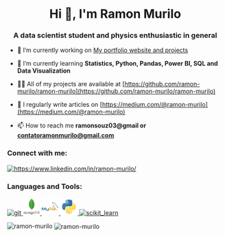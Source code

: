 <h1 align="center">Hi 👋, I'm Ramon Murilo</h1>
<h3 align="center">A data scientist student and physics enthusiastic in general</h3>

- 🔭 I’m currently working on [My portfolio website and projects]([ramonmurilo.github.io](https://ramon-murilo.github.io/))

- 🌱 I’m currently learning **Statistics, Python, Pandas, Power BI, SQL and Data Visualization**

- 👨‍💻 All of my projects are available at [https://github.com/ramon-murilo/ramon-murilo](https://github.com/ramon-murilo/ramon-murilo)

- 📝 I regularly write articles on [https://medium.com/@ramon-murilo](https://medium.com/@ramon-murilo)

- 📫 How to reach me **ramonsouz03@gmail or contatoramonmurilo@gmail.com**

<h3 align="left">Connect with me:</h3>
<p align="left">
<a href="https://linkedin.com/in/https://www.linkedin.com/in/ramon-murilo/" target="blank"><img align="center" src="https://raw.githubusercontent.com/rahuldkjain/github-profile-readme-generator/master/src/images/icons/Social/linked-in-alt.svg" alt="https://www.linkedin.com/in/ramon-murilo/" height="30" width="40" /></a>
</p>

<h3 align="left">Languages and Tools:</h3>
<p align="left"> <a href="https://git-scm.com/" target="_blank" rel="noreferrer"> <img src="https://www.vectorlogo.zone/logos/git-scm/git-scm-icon.svg" alt="git" width="40" height="40"/> </a> <a href="https://www.mongodb.com/" target="_blank" rel="noreferrer"> <img src="https://raw.githubusercontent.com/devicons/devicon/master/icons/mongodb/mongodb-original-wordmark.svg" alt="mongodb" width="40" height="40"/> </a> <a href="https://www.mysql.com/" target="_blank" rel="noreferrer"> <img src="https://raw.githubusercontent.com/devicons/devicon/master/icons/mysql/mysql-original-wordmark.svg" alt="mysql" width="40" height="40"/> </a> <a href="https://www.python.org" target="_blank" rel="noreferrer"> <img src="https://raw.githubusercontent.com/devicons/devicon/master/icons/python/python-original.svg" alt="python" width="40" height="40"/> </a> <a href="https://scikit-learn.org/" target="_blank" rel="noreferrer"> <img src="https://upload.wikimedia.org/wikipedia/commons/0/05/Scikit_learn_logo_small.svg" alt="scikit_learn" width="40" height="40"/> </a> </p>

<p><img align="left" src="https://github-readme-stats.vercel.app/api/top-langs?username=ramon-murilo&show_icons=true&locale=en&layout=compact" alt="ramon-murilo" /></p>

<p>&nbsp;<img align="center" src="https://github-readme-stats.vercel.app/api?username=ramon-murilo&show_icons=true&locale=en" alt="ramon-murilo" /></p>


